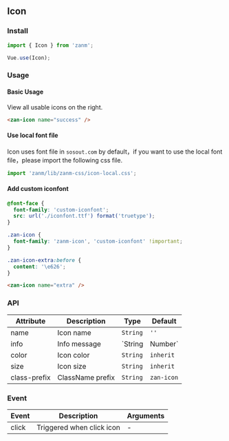 ## Icon

### Install
``` javascript
import { Icon } from 'zanm';

Vue.use(Icon);
```

### Usage

#### Basic Usage
View all usable icons on the right.

```html
<zan-icon name="success" />
```

#### Use local font file
Icon uses font file in `sosout.com` by default，if you want to use the local font file，please import the following css file.

```js
import 'zanm/lib/zanm-css/icon-local.css';
```

#### Add custom iconfont

```css
@font-face {
  font-family: 'custom-iconfont';
  src: url('./iconfont.ttf') format('truetype');
}

.zan-icon {
  font-family: 'zanm-icon', 'custom-iconfont' !important;
}

.zan-icon-extra:before {
  content: '\e626';
}
```

```html
<zan-icon name="extra" />
```

### API

| Attribute | Description | Type | Default |
|-----------|-----------|-----------|-------------|
| name | Icon name | `String` | `''` |
| info | Info message | `String | Number` | `''` |
| color | Icon color | `String` | `inherit` |
| size | Icon size | `String` | `inherit` |
| class-prefix | ClassName prefix | `String` | `zan-icon` |


### Event

| Event | Description | Arguments |
|-----------|-----------|-----------|
| click | Triggered when click icon | - |
